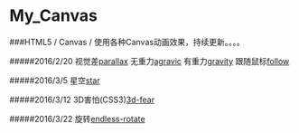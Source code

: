 # My_Canvas
###HTML5 / Canvas / 使用各种Canvas动画效果，持续更新。。。。

#####2016/2/20
视觉差[parallax](http://nightcatsama.com/project/project_page/MyCanvas/index.html)
无重力[agravic](http://nightcatsama.com/project/project_page/MyCanvas/index.html)
有重力[gravity](http://nightcatsama.com/project/project_page/MyCanvas/index.html)
跟随鼠标[follow](http://nightcatsama.com/project/project_page/MyCanvas/index.html)

#####2016/3/5
星空[star](http://nightcatsama.com/project/project_page/MyCanvas/star.html)

#####2016/3/12
3D害怕(CSS3)[3d-fear](http://nightcatsama.com/project/project_page/MyCanvas/3d-fear.html)

#####2016/3/22
旋转[endless-rotate](http://nightcatsama.com/project/project_page/MyCanvas/endless-rotate.html)
